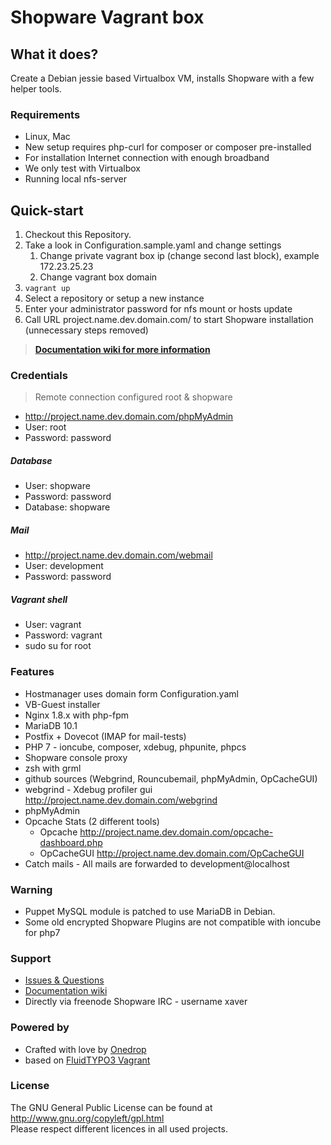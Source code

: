 # Shopware Vagrant box

## What it does?
Create a Debian jessie based Virtualbox VM, installs Shopware with a few helper tools.

### Requirements
- Linux, Mac
- New setup requires php-curl for composer or composer pre-installed
- For installation Internet connection with enough broadband
- We only test with Virtualbox
- Running local nfs-server

## Quick-start
1. Checkout this Repository.
2. Take a look in Configuration.sample.yaml and change settings
    1. Change private vagrant box ip (change second last block), example 172.23.25.23
    2. Change vagrant box domain
3. ```vagrant up```
4. Select a repository or setup a new instance
5. Enter your administrator password for nfs mount or hosts update
6. Call URL project.name.dev.domain.com/ to start Shopware installation (unnecessary steps removed)

> **[Documentation wiki for more information](https://gitlab.com/xf-/shopware-vagrant/wikis/home)**

### Credentials
> Remote connection configured root & shopware

- http://project.name.dev.domain.com/phpMyAdmin
- User: root
- Password: password

##### Database
- User: shopware
- Password: password
- Database: shopware

##### Mail
- http://project.name.dev.domain.com/webmail
- User: development
- Password: password

##### Vagrant shell
- User: vagrant
- Password: vagrant
- sudo su for root

### Features
- Hostmanager uses domain form Configuration.yaml
- VB-Guest installer
- Nginx 1.8.x with php-fpm
- MariaDB 10.1
- Postfix + Dovecot (IMAP for mail-tests)
- PHP 7 - ioncube, composer, xdebug, phpunite, phpcs
- Shopware console proxy
- zsh with grml
- github sources (Webgrind, Rouncubemail, phpMyAdmin, OpCacheGUI)
- webgrind - Xdebug profiler gui http://project.name.dev.domain.com/webgrind
- phpMyAdmin
- Opcache Stats (2 different tools)
    * Opcache http://project.name.dev.domain.com/opcache-dashboard.php
    * OpCacheGUI http://project.name.dev.domain.com/OpCacheGUI
- Catch mails - All mails are forwarded to development@localhost


### Warning
- Puppet MySQL module is patched to use MariaDB in Debian.
- Some old encrypted Shopware Plugins are not compatible with ioncube for php7

### Support
- [Issues & Questions](https://gitlab.com/xf-/shopware-vagrant/)
- [Documentation wiki](https://gitlab.com/xf-/shopware-vagrant/wikis/home)
- Directly via freenode Shopware IRC - username xaver

### Powered by
- Crafted with love by [Onedrop](https://1drop.de/)
- based on [FluidTYPO3 Vagrant](https://github.com/FluidTYPO3/FluidTYPO3-Vagrant/)

### License
The GNU General Public License can be found at http://www.gnu.org/copyleft/gpl.html<br />
Please respect different licences in all used projects.
